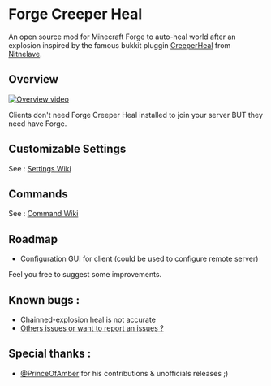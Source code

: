 # Forge Creeper Heal

An open source mod for Minecraft Forge to auto-heal world after an explosion inspired by the famous bukkit pluggin [CreeperHeal](http://dev.bukkit.org/server-mods/creeperheal-nitnelave/) from [Nitnelave](https://github.com/nitnelave).

## Overview

[![Overview video](http://img.youtube.com/vi/KBzI7iXmbx0/0.jpg)](http://www.youtube.com/watch?v=KBzI7iXmbx0)

Clients don't need Forge Creeper Heal installed to join your server BUT they need have Forge.

## Customizable Settings

See : [Settings Wiki](https://github.com/RedRelay/ForgeCreeperHeal/wiki/Settings)

## Commands

See : [Command Wiki](https://github.com/RedRelay/ForgeCreeperHeal/wiki/Commands)


## Roadmap

* Configuration GUI for client (could be used to configure remote server)

Feel you free to suggest some improvements.

## Known bugs :

* Chainned-explosion heal is not accurate
* [Others issues or want to report an issues ?](https://github.com/RedRelay/ForgeCreeperHeal/issues)

## Special thanks :

* [@PrinceOfAmber](https://github.com/PrinceOfAmber) for his contributions & unofficials releases ;)

